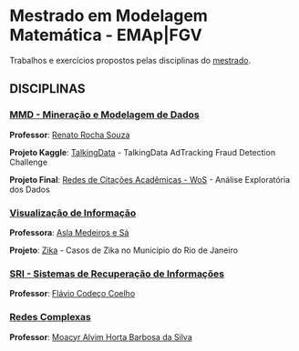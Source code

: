 # Mestrado em Modelagem Matemática - EMAp|FGV

Trabalhos e exercícios propostos pelas disciplinas do [mestrado](https://emap.fgv.br/mestrado/modelagem-matematica).


## DISCIPLINAS

### [MMD - Mineração e Modelagem de Dados](https://emap.fgv.br/disciplina/mestrado/fundamentos-de-ciencia-de-dados)

**Professor**: [Renato Rocha Souza](https://emap.fgv.br/corpo-docente/renato-rocha-souza)

**Projeto Kaggle**: [TalkingData](https://github.com/anacwagner/Kaggle_TalkingData) - TalkingData AdTracking Fraud Detection Challenge

**Projeto Final**: [Redes de Citações Acadêmicas - WoS](https://nbviewer.jupyter.org/github/anacwagner/WOS_CitationNetworks/blob/master/Análise%20de%20Resultados%20-%20Rede%20de%20Citações%20-%20plotly.ipynb) - Análise Exploratória dos Dados

### [Visualização de Informação](https://emap.fgv.br/disciplina/mestrado/visualizacao-de-informacao)

**Professora**: [Asla Medeiros e Sá](https://emap.fgv.br/corpo-docente/asla-medeiros-sa)

**Projeto**: [Zika](https://github.com/anacwagner/zika-dataviz) - Casos de Zika no Município do Rio de Janeiro

### [SRI - Sistemas de Recuperação de Informações](https://github.com/anacwagner/FGV_EMAp_Mestrado/tree/master/SRI-2018) 

**Professor**: [Flávio Codeço Coelho](https://emap.fgv.br/corpo-docente/flavio-codeco-coelho)

### [Redes Complexas](https://github.com/anacwagner/FGV_EMAp_Mestrado/tree/master/Redes-Complexas-2019)

**Professor**: [Moacyr Alvim Horta Barbosa da Silva](https://emap.fgv.br/corpo-docente/moacyr-alvim-horta-barbosa-silva)
